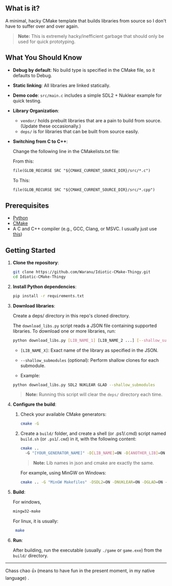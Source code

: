## What is it?

A minimal, hacky CMake template that builds libraries from source so I don't have to suffer over and over again. 

> **Note:** This is extremely hacky/inefficient garbage that should only be used for quick prototyping. 

## What You Should Know

* **Debug by default**: No build type is specified in the CMake file, so it defaults to Debug.
* **Static linking**: All libraries are linked statically.
* **Demo code**: `src/main.c` includes a simple SDL2 + Nuklear example for quick testing.
* **Library Organization**:

  * `vendor/` holds prebuilt libraries that are a pain to build from source. (Update these occasionally.)
  * `deps/` is for libraries that can be built from source easily.
- **Switching from C to C++**: 

    Change the following line in the CMakelists.txt file:
    
    From this: 
    ```txt
    file(GLOB_RECURSE SRC "${CMAKE_CURRENT_SOURCE_DIR}/src/*.c")
    ```
    To This:
    ```txt
    file(GLOB_RECURSE SRC "${CMAKE_CURRENT_SOURCE_DIR}/src/*.cpp")
    ```


## Prerequisites

* [Python](https://www.python.org/downloads/)
* [CMake](https://cmake.org/download/)
* A C and C++ compiler (e.g., GCC, Clang, or MSVC. I usually just use [this](https://github.com/brechtsanders/winlibs_mingw/releases/download/15.1.0posix-12.0.0-msvcrt-r1/winlibs-x86_64-posix-seh-gcc-15.1.0-mingw-w64msvcrt-12.0.0-r1.zip))
## Getting Started

1. **Clone the repository**:

   ```bash
   git clone https://github.com/Waranu/Idiotic-CMake-Thingy.git
   cd Idiotic-CMake-Thingy
   ```

2. **Install Python dependencies**:

   ```bash
   pip install -r requirements.txt
   ```

3. **Download libraries**:
   
   Create a deps/ directory in this repo's cloned directory. 

   The `download_libs.py` script reads a JSON file containing supported libraries. To download one or more libraries, run:

   ```bash
   python download_libs.py [LIB_NAME_1] [LIB_NAME_2 ...] [--shallow_submodules]
   ```

   * `[LIB_NAME_X]`: Exact name of the library as specified in the JSON.

   * `--shallow_submodules` (optional): Perform shallow clones for each submodule.
   * Example: 
    ```bash
    python download_libs.py SDL2 NUKLEAR GLAD --shallow_submodules
    ```

   > **Note:** Running this script will clear the `deps/` directory each time.

4. **Configure the build**:

   1. Check your available CMake generators:

      ```bash
      cmake -G
      ```
   2. Create a `build/` folder, and create a shell (or .ps1/.cmd) script named `build.sh` (or `.ps1`/`.cmd`) in it, with the following content:

      ```bash
      cmake .. 
        -G "[YOUR_GENERATOR_NAME]" -D[LIB_NAME]=ON -D[ANOTHER_LIB]=ON -DCMAKE_C_COMPILER=[your_c_compiler]-DCMAKE_CXX_COMPILER=[your_cxx_compiler]
      ```

      > **Note:** Lib names in json and cmake are exactly the same. 

      For example, using MinGW on Windows:

      ```bash
      cmake .. -G "MinGW Makefiles" -DSDL2=ON -DNUKLEAR=ON -DGLAD=ON -DCMAKE_C_COMPILER=gcc -DCMAKE_CXX_COMPILER=g++
      ```

5. **Build**:
   
   For windows, 

   ```bash
   mingw32-make
   ```
   For linux, it is usually: 
   ```bash
    make
   ```

6. **Run**:

   After building, run the executable (usually `./game` or `game.exe`) from the `build/` directory.

---

Chass chao 👍 (means to have fun in the present moment, in my native language) . 
